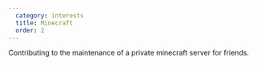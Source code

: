 ```yaml
---
  category: interests
  title: Minecraft
  order: 2
---
```

Contributing to the maintenance of a private minecraft server for friends.
